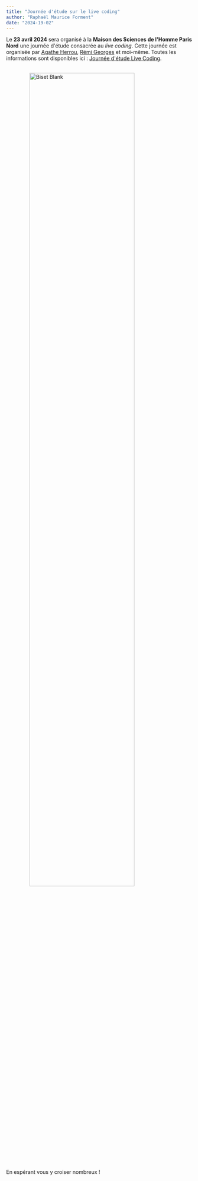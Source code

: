 ```yaml
---
title: "Journée d'étude sur le live coding"
author: "Raphaël Maurice Forment"
date: "2024-19-02"
---
```


Le **23 avril 2024** sera organisé à la **Maison des Sciences de l'Homme Paris Nord** une journée d'étude consacrée au _live coding_. Cette journée est organisée par [Agathe Herrou](https://www.youtube.com/@th4music), [Rémi Georges](https://remigeorges.fr/) et moi-même. Toutes les informations sont disponibles ici : [Journée d'étude Live Coding](htttps://journee.livecoding.fr).

<br>


<img src="../images/jlc_poster.png" alt="Biset Blank" style="display:block; margin-left:auto;margin-right:auto;max-width:1000px;width:75%" />


<br>

En espérant vous y croiser nombreux !
